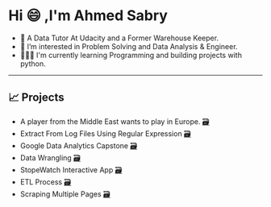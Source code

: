 <h1>Hi 😄 ,I'm Ahmed Sabry</h1>

- 🦸  A Data Tutor At Udacity and a Former Warehouse Keeper.
- 🧠 I’m interested in Problem Solving and Data Analysis & Engineer.
- 👨🏻‍💻 I'm currently learning Programming and building projects with python.

-----

## 📈 Projects
- A player from the Middle East wants to play in Europe. [🗃](https://github.com/SABRIOUS/soccer)  
- Extract From Log Files Using Regular Expression [🗃](https://github.com/SABRIOUS/Extract_Data_With_Regular_Expression) 
- Google Data Analytics Capstone [🗃](https://github.com/SABRIOUS/Google_Data_Analysis_Capstone) 
- Data Wrangling [🗃](https://github.com/SABRIOUS/Wrangling_Data_Udacity)
- StopeWatch Interactive App [🗃](https://github.com/SABRIOUS/Mastering_Python/blob/master/52.py)
- ETL Process [🗃](https://github.com/SABRIOUS/Mastering_Python/blob/master/ExtractTransformLoad_V2.ipynb)
- Scraping Multiple Pages [🗃](https://github.com/SABRIOUS/Mastering_Python/blob/master/start_1.ipynb)


<!---
SABRIOUS/SABRIOUS is a ✨ special ✨ repository because its `README.md` (this file) appears on your GitHub profile.
You can click the Preview link to take a look at your changes.
--->

